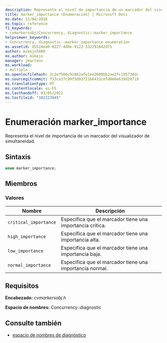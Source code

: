 ```yaml
---
description: Representa el nivel de importancia de un marcador del visualizador de simultaneidad.
title: marker_importance (Enumeración) | Microsoft Docs
ms.date: 11/04/2016
ms.topic: reference
f1_keywords:
- cvmarkersobj/Concurrency, diagnostic::marker_importance
helpviewer_keywords:
- Concurrency, diagnostic::marker_importance enumeration
ms.assetid: d5524ea0-0227-4d8e-9122-332291042df5
author: mikejo5000
ms.author: mikejo
manager: jmartens
ms.workload:
- multiple
ms.openlocfilehash: 2c2e7560c91882afe1ee2608bb2ae2fc105738dc
ms.sourcegitcommit: f33ca1fc99f5d9372166431cefd0e0e639d20719
ms.translationtype: HT
ms.contentlocale: es-ES
ms.lasthandoff: 03/05/2021
ms.locfileid: "102223945"
---
```

# <a name="marker_importance-enumeration"></a>Enumeración marker_importance
Representa el nivel de importancia de un marcador del visualizador de simultaneidad.

## <a name="syntax"></a>Sintaxis

```cpp
enum marker_importance;
```

## <a name="members"></a>Miembros

### <a name="values"></a>Valores

|Nombre|Descripción|
|----------|-----------------|
|`critical_importance`|Especifica que el marcador tiene una importancia crítica.|
|`high_importance`|Especifica que el marcador tiene una importancia alta.|
|`low_importance`|Especifica que el marcador tiene una importancia baja.|
|`normal_importance`|Especifica que el marcador tiene una importancia normal.|

## <a name="requirements"></a>Requisitos
 **Encabezado:** *cvmarkersobj.h*

 **Espacio de nombres:** Concurrency::diagnostic

## <a name="see-also"></a>Consulte también
- [espacio de nombres de diagnóstico](../profiling/diagnostic-namespace.md)
